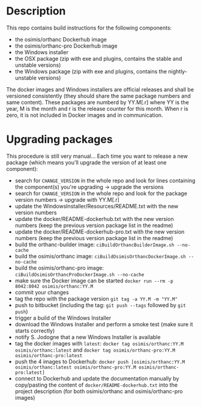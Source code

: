 # Description

This repo contains build instructions for the following components:
- the osimis/orthanc Dockerhub image
- the osimis/orthanc-pro Dockerhub image
- the Windows installer
- the OSX package (zip with exe and plugins, contains the stable and unstable versions)
- the Windows package (zip with exe and plugins, contains the nightly-unstable versions)

The docker images and Windows installers are official releases and shall be versioned consistently (they should share the same package numbers and same content).  These packages are numberd by YY.M[.r] where YY is the year, M is the month and r is the release counter for this month.  When r is zero, it is not included in Docker images and in communication.

# Upgrading packages

This procedure is still very manual...  Each time you want to release a new package (which means you'll upgrade the version of at least one component):
- search for `CHANGE_VERSION` in the whole repo and look for lines containing the component(s) you're upgrading -> upgrade the versions
- search for `CHANGE_VERSION` in the whole repo and look for the package version numbers -> upgrade with YY.M[.r]
- update the WindowsInstaller/Resources/README.txt with the new version numbers
- update the docker/README-dockerhub.txt with the new version numbers (keep the previous version package list in the readme)
- update the docker/README-dockerhub-pro.txt with the new version numbers (keep the previous version package list in the readme)
- build the orthanc-builder image: `ciBuildOrthancBuilderImage.sh --no-cache`
- build the osimis/orthanc image: `ciBuildOsimisOrthancDockerImage.sh --no-cache`
- build the osimis/orthanc-pro image: `ciBuildOsimisOrthancProDockerImage.sh --no-cache`
- make sure the Docker image can be started `docker run --rm -p 8042:8042 osimis/orthanc:YY.M`
- commit your changes
- tag the repo with the package version `git tag -a YY.M -m "YY.M"`
- push to bitbucket (including the tag: `git push --tags` followed by `git push`)
- trigger a build of the Windows Installer
- download the Windows Installer and perform a smoke test (make sure it starts correctly)
- notify S. Jodogne that a new Windows Installer is available
- tag the docker images with `latest`: `docker tag osimis/orthanc:YY.M osimis/orthanc:latest` and `docker tag osimis/orthanc-pro:YY.M osimis/orthanc-pro:latest`
- push the 4 images to Dockerhub: `docker push [osimis/orthanc:YY.M osimis/orthanc:latest osimis/orthanc-pro:YY.M osimis/orthanc-pro:latest]`
- connect to Dockerhub and update the documentation manually by copy/pasting the content of `docker/README-dockerhub.txt` into the project description (for both osimis/orthanc and osimis/orthanc-pro images)
